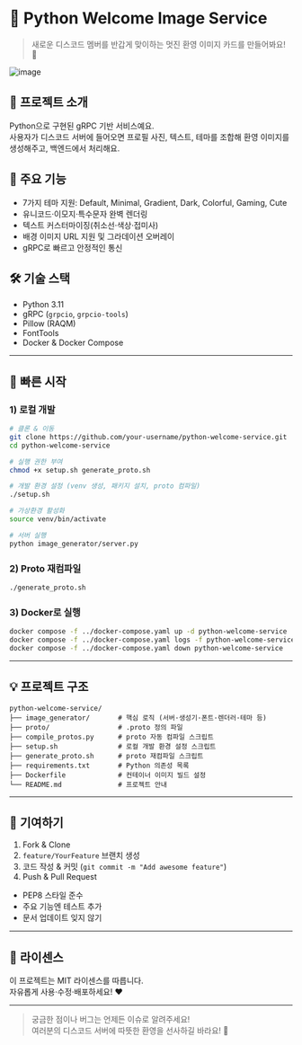 # 🎨 Python Welcome Image Service

> 새로운 디스코드 멤버를 반갑게 맞이하는 멋진 환영 이미지 카드를 만들어봐요! 🥳

![image](https://github.com/user-attachments/assets/88f780d0-998e-4890-b701-71f395b31cb7)


## 📜 프로젝트 소개
Python으로 구현된 gRPC 기반 서비스예요.  
사용자가 디스코드 서버에 들어오면 프로필 사진, 텍스트, 테마를 조합해 환영 이미지를 생성해주고, 백엔드에서 처리해요.

## 🚀 주요 기능
- 7가지 테마 지원: Default, Minimal, Gradient, Dark, Colorful, Gaming, Cute  
- 유니코드·이모지·특수문자 완벽 렌더링  
- 텍스트 커스터마이징(취소선·색상·접미사)  
- 배경 이미지 URL 지원 및 그라데이션 오버레이  
- gRPC로 빠르고 안정적인 통신

## 🛠️ 기술 스택
- Python 3.11  
- gRPC (`grpcio`, `grpcio-tools`)  
- Pillow (RAQM)  
- FontTools  
- Docker & Docker Compose  

---

## 🏁 빠른 시작

### 1) 로컬 개발
```bash
# 클론 & 이동
git clone https://github.com/your-username/python-welcome-service.git
cd python-welcome-service

# 실행 권한 부여
chmod +x setup.sh generate_proto.sh

# 개발 환경 설정 (venv 생성, 패키지 설치, proto 컴파일)
./setup.sh

# 가상환경 활성화
source venv/bin/activate

# 서버 실행
python image_generator/server.py
```

### 2) Proto 재컴파일
```bash
./generate_proto.sh
```

### 3) Docker로 실행
```bash
docker compose -f ../docker-compose.yaml up -d python-welcome-service
docker compose -f ../docker-compose.yaml logs -f python-welcome-service
docker compose -f ../docker-compose.yaml down python-welcome-service
```

---

## 💡 프로젝트 구조
```
python-welcome-service/
├── image_generator/       # 핵심 로직 (서버·생성기·폰트·렌더러·테마 등)
├── proto/                 # .proto 정의 파일
├── compile_protos.py      # proto 자동 컴파일 스크립트
├── setup.sh               # 로컬 개발 환경 설정 스크립트
├── generate_proto.sh      # proto 재컴파일 스크립트
├── requirements.txt       # Python 의존성 목록
├── Dockerfile             # 컨테이너 이미지 빌드 설정
└── README.md              # 프로젝트 안내
```

---

## 🤝 기여하기
1. Fork & Clone  
2. `feature/YourFeature` 브랜치 생성  
3. 코드 작성 & 커밋 (`git commit -m "Add awesome feature"`)  
4. Push & Pull Request  
- PEP8 스타일 준수  
- 주요 기능엔 테스트 추가  
- 문서 업데이트 잊지 않기

---

## 📄 라이센스
이 프로젝트는 MIT 라이센스를 따릅니다.  
자유롭게 사용·수정·배포하세요! ❤️

---

> 궁금한 점이나 버그는 언제든 이슈로 알려주세요!  
> 여러분의 디스코드 서버에 따뜻한 환영을 선사하길 바라요! 🌈  
